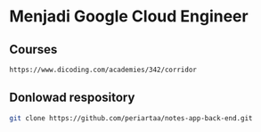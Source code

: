 # Menjadi Google Cloud Engineer

## Courses

```bash
https://www.dicoding.com/academies/342/corridor
```

## Donlowad respository

```bash
git clone https://github.com/periartaa/notes-app-back-end.git
```
